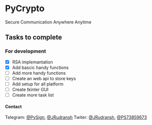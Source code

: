 # PyCrypto

Secure Communication Anywhere Anytime

## Tasks to complete

### For development

- [x] RSA implemantation
- [x] Add bascic handy functions
- [ ] Add more handy functions
- [ ] Create an web api to store keys
- [ ] Add setup for all platform
- [ ] Create tkinter GUI
- [ ] Create more task list

#### Contact

Telegram: [@PySign](https://t.me/PySign), [@JRudransh](https://t.me/JRudransh)
Twiter: [@JRudransh](https://twitter.com/JRudransh), [@PS73859673](https://twitter.com/PS73859673)
